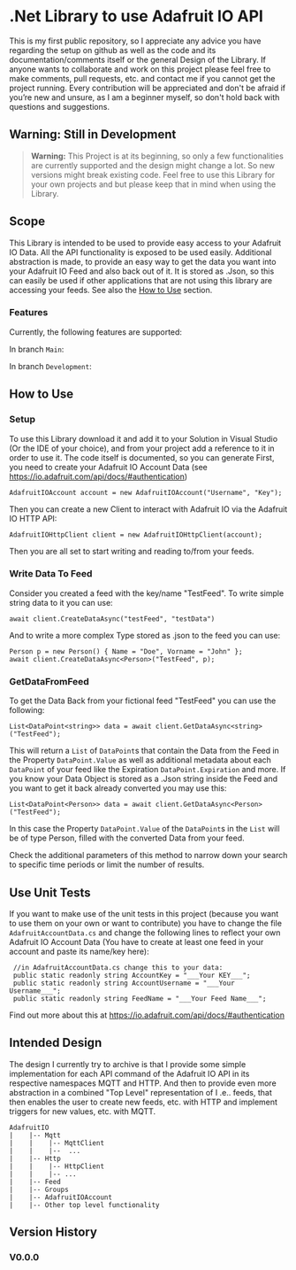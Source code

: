 # .Net Library to use Adafruit IO API

This is my first public repository, so I appreciate any advice you have regarding the setup on github as well as the code and its documentation/comments itself or the general Design of the Library. 
If anyone wants to collaborate and work on this project please feel free to make comments, pull requests, etc. and contact me if you cannot get the project running. Every contribution will be appreciated and don't be afraid if you’re new and unsure, as I am a beginner myself, so don't hold back with questions and suggestions.

## Warning: Still in Development
> **Warning:** This Project is at its beginning, so only a few functionalities are currently supported and the design might change a lot. So new versions might break existing code. Feel free to use this Library for your own projects and but please keep that in mind when using the Library.

## Scope
This Library is intended to be used to provide easy access to your Adafruit IO Data. All the API functionality is exposed to be used easily. Additional abstraction is made, to provide an easy way to get the data you want into your Adafruit IO Feed and also back out of it. It is stored as .Json, so this can easily be used if other applications that are not using this library are accessing your feeds. See also the [How to Use](#HowToUse) section.
### Features 
Currently, the following features are supported:

In branch `Main`:

In branch `Development`:

## <a name="HowToUse"></a> How to Use
### Setup
To use this Library download it and add it to your Solution in Visual Studio (Or the IDE of your choice), and from your project add a reference to it in order to use it.
The code itself is documented, so you can generate 
First, you need to create your Adafruit IO Account Data (see https://io.adafruit.com/api/docs/#authentication)

    AdafruitIOAccount account = new AdafruitIOAccount("Username", "Key");
Then you can create a new Client to interact with Adafruit IO via the Adafruit IO HTTP API:

    AdafruitIOHttpClient client = new AdafruitIOHttpClient(account);
Then you are all set to start writing and reading to/from your feeds.
### Write Data To Feed
Consider you created a feed with the key/name "TestFeed".
To write simple string data to it you can use:

    await client.CreateDataAsync("testFeed", "testData")
And to write a more complex Type stored as .json to the feed you can use:

    Person p = new Person() { Name = "Doe", Vorname = "John" };
    await client.CreateDataAsync<Person>("TestFeed", p);
### GetDataFromFeed
To get the Data Back from your fictional feed "TestFeed" you can use the following:

    List<DataPoint<string>> data = await client.GetDataAsync<string>("TestFeed");
This will return a `List` of `DataPoint`s that contain the Data from the Feed in the Property `DataPoint.Value` as well as additional metadata about each `DataPoint` of your feed like the Expiration `DataPoint.Expiration` and more. 
If you know your Data Object is stored as a .Json string inside the Feed and you want to get it back already converted you may use this:

    List<DataPoint<Person>> data = await client.GetDataAsync<Person>("TestFeed");
In this case the Property `DataPoint.Value` of the `DataPoint`s in the `List` will be of type Person, filled with the converted Data from your feed.

Check the additional parameters of this method to narrow down your search to specific time periods or limit the number of results.

## Use Unit Tests
If you want to make use of the unit tests in this project (because you want to use them on your own or want to contribute) you have to change the file `AdafruitAccountData.cs` and change the following lines to reflect your own Adafruit IO Account Data (You have to create at least one feed in your account and paste its name/key here):

     //in AdafruitAccountData.cs change this to your data:
     public static readonly string AccountKey = "___Your KEY___";
     public static readonly string AccountUsername = "___Your Username___";
	 public static readonly string FeedName = "___Your Feed Name___";
Find out more about this at https://io.adafruit.com/api/docs/#authentication 

## Intended Design
The design I currently try to archive is that I provide some simple implementation for each API command of the Adafruit IO API in its respective namespaces MQTT and HTTP. And then to provide even more abstraction in a combined "Top Level" representation of I .e.. feeds, that then enables the user to create new feeds, etc. with HTTP and implement triggers for new values, etc. with MQTT.
	
    AdafruitIO
    |    |-- Mqtt
    |    |    |-- MqttClient
    |    |    |--  ...
    |    |-- Http
    |    |    |-- HttpClient
    |    |    |-- ...
    |    |-- Feed
    |    |-- Groups
    |    |-- AdafruitIOAccount
    |    |-- Other top level functionality

## Version History
### V0.0.0